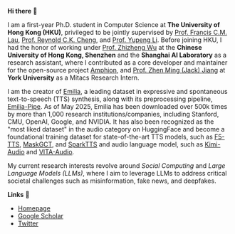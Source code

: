 **Hi there** 🙌

I am a first-year Ph.D. student in Computer Science at **The University of Hong Kong (HKU)**, privileged to be jointly supervised by [Prof. Francis C.M. Lau](https://i.cs.hku.hk/~fcmlau/), [Prof. Reynold C.K. Cheng](https://www.reynold.hku.hk/), and [Prof. Yupeng Li](https://imd.hkbu.edu.hk/faculty-member/Dr-Yupeng-LI.html). Before joining HKU, I had the honor of working under [Prof. Zhizheng Wu](https://drwuz.com/) at the **Chinese University of Hong Kong, Shenzhen** and the **Shanghai AI Laboratory** as a research assistant, where I contributed as a core developer and maintainer for the open-source project [Amphion](https://github.com/open-mmlab/Amphion), and [Prof. Zhen Ming (Jack) Jiang](https://scholar.google.com/citations?user=dbzTZhcAAAAJ&hl=en&oi=ao) at **York University** as a Mitacs Research Intern. 

I am the creator of [Emilia](https://huggingface.co/datasets/amphion/Emilia-Dataset), a leading dataset in expressive and spontaneous text-to-speech (TTS) synthesis, along with its preprocessing pipeline, [Emilia-Pipe](https://github.com/open-mmlab/Amphion/blob/main/preprocessors/Emilia/README.md). As of May 2025, Emilia has been downloaded over 500k times by more than 1,000 research institutions/companies, including Stanford, CMU, OpenAI, Google, and NVIDIA. It has also been recognized as the "most liked dataset" in the audio category on HuggingFace and become a foundational training dataset for state-of-the-art TTS models, such as [F5-TTS](https://github.com/SWivid/F5-TTS), [MaskGCT](https://huggingface.co/amphion/MaskGCT), and [SparkTTS](https://github.com/SparkAudio/Spark-TTS) and audio language model, such as [Kimi-Audio](https://github.com/MoonshotAI/Kimi-Audio/blob/master/assets/kimia_report.pdf) and [VITA-Audio](https://arxiv.org/abs/2505.03739).

My current research interests revolve around *Social Computing* and *Large Language Models (LLMs)*, where I aim to leverage LLMs to address critical societal challenges such as misinformation, fake news, and deepfakes.

**Links** 🔗 
- [Homepage](https://harryhe11.github.io/)
- [Google Scholar](https://scholar.google.com/citations?user=cCIc3UIAAAAJ&hl=en)
- [Twitter](https://x.com/HeHarry_11)
